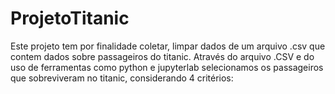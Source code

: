 # ProjetoTitanic
Este projeto tem  por finalidade coletar, limpar dados de um arquivo .csv que contem dados sobre passageiros do titanic. Através do arquivo .CSV e do uso de ferramentas como python e jupyterlab selecionamos os passageiros que sobreviveram no titanic, considerando 4 critérios:
